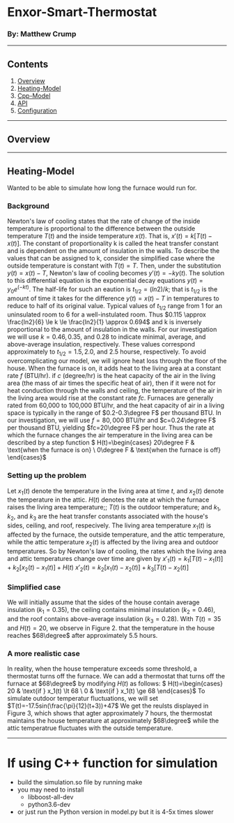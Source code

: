 # Enxor-Smart-Thermostat
### By: Matthew Crump
---
## Contents
1. [Overview](#overview)
2. [Heating-Model](#heating-model)
3. [Cpp-Model](#cpp-model)
4. [API](#api)
5. [Configuration](#configuration)
---
## Overview

---
## Heating-Model
Wanted to be able to simulate how long the furnace would run for.
### Background

Newton's law of cooling states that the rate of change of the inside temperature is proportional to the difference between the outside temperature $T(t)$ and the inside temperature $x(t)$. That is, $x'(t)=k[T(t)-x(t)]$. The constant of proportionality k is called the heat transfer constant and is dependent on the amount of insulation in the walls. To describe the values that can be assigned to k, consider the simplified case where the outside temperature is constant with $T(t) = T$. Then, under the substitution $y(t)=x(t)-T$, Newton's law of cooling becomes $y'(t)=-ky(t)$. The solution to this differential equation is the exponential decay equations $y(t)=y_0e^{(-kt)}$. The half-life for such an eaution is $t_{1/2}=(ln2)/k$; that is $t_{1/2}$ is the amount of time it takes for the difference $y(t)=x(t)-T$ in temperatures to reduce to half of its original value. Typical values of $t_{1/2}$ range from 1 for an uninsulated room to 6 for a well-instulated room. Thus $0.115 \approx \frac{ln2}{6} \le k \le \frac{ln2}{1} \approx 0.694$ and k is inversely proportional to the amount of insulation in the walls. For our investigation we will use $k=0.46,0.35$, and $0.28$ to indicate minimal, average, and above-average insulation, respectively. These values correspond approximately to $t_{1/2}=1.5,2.0$, and $2.5$ hourse, respectively.
To avoid overcomplicating our model, we will ignore heat loss through the floor of the house. When the furnace is on, it adds heat to the living area at a constant rate $f$ (BTU/hr). if $c$ (degree/hr) is the heat capacity of the air in the living area (the mass of air times the specific heat of air), then if it were not for heat conduction through the walls and ceiling, the temperature of the air in the living area would rise at the constant rate $fc$. Furnaces are generally rated from 60,000 to 100,000 BTU/hr, and the heat capacity of air in a living space is typically in the range of $0.2-0.3\degree F$ per thousand BTU. In our investigation, we will use $f=80,000$ BTU/hr and $c=0.24\degree F$ per thousand BTU, yielding $fc=20\degree F$ per hour. Thus the rate at which the furnace changes the air temperature in the living area can be described by a step function
$ H(t)=\begin{cases} 
          20\degree F & \text{when the furnace is on} \\
          0\degree F & \text{when the furnace is off}
       \end{cases}$
### Setting up the problem
Let $x_1(t)$ denote the temperature in the living area at time $t$, and $x_2(t)$ denote the temperature in the attic. $H(t)$ denotes the rate at which the furnace raises the living area temperature;; $T(t)$ is the outdoor temperature; and $k_1$, $k_2$, and $k_3$ are the heat transfer constants associated with the house's sides, ceiling, and roof, respecively.
The living area temperature $x_1(t)$ is affected by the furnace, the outside temperature, and the attic temperature, while the attic temperature $x_2(t)$ is affected by the living area and outdoor temperatures. So by Newton's law of cooling, the rates which the living area and attic temperatures change over time are given by
$x'_1(t)=k_1[T(t)-x_1(t)] + k_2[x_2(t)-x_1(t)] + H(t)$
$x'_2(t)=k_2[x_1(t)-x_2(t)]+k_3[T(t)-x_2(t)]$
### Simplified case
We will initially assume that the sides of the house contain average insulation $(k_1=0.35)$, the ceiling contains minimal insulation $(k_2=0.46)$, and the roof contains above-average insulation $(k_3=0.28)$. With $T(t)=35$ and $H(t)=20$, we observe in Figure 2. that the temperature in the house reaches $68\degree$ after approximately 5.5 hours.
### A more realistic case
In reality, when the house temperature exceeds some threshold, a thermostat turns off the furnace. We can add a thermostat that turns off the furnace at $68\degree$ by modifying $H(t)$ as follows:
$ H(t)=\begin{cases} 
          20 & \text{if } x_1(t) \lt 68 \\
          0 & \text{if } x_1(t) \ge 68
       \end{cases}$
To simulate outdoor temperatur fluctuations, we will set
$T(t)=-17.5sin(\frac{\pi}{12}(t+3))+47$
We get the reulsts displayed in Figure 3, which shows that agter approximately 7 hours, the thermostat maintains the house temperature at approximately $68\degree$ while the attic temperatrue fluctuates with the outside temperature.

---
# If using C++ function for simulation
  * build the simulation.so file by running make
  * you may need to install 
    * libboost-all-dev
	* python3.6-dev
  * or just run the Python version in model.py but it is 4-5x times slower
